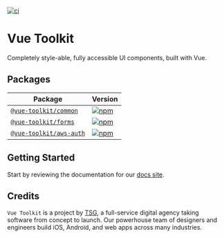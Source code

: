 [![ci](https://github.com/thesmythgroup/vue-toolkit/workflows/ci/badge.svg)](https://github.com/thesmythgroup/vue-toolkit/actions)

# Vue Toolkit

Completely style-able, fully accessible UI components, built with Vue.

## Packages

| Package                                       | Version                                                                                                           |
| --------------------------------------------- | ----------------------------------------------------------------------------------------------------------------- |
| [`@vue-toolkit/common`](/packages/common)     | [![npm](https://img.shields.io/npm/v/@vue-toolkit/common)](https://www.npmjs.com/package/@vue-toolkit/common)     |
| [`@vue-toolkit/forms`](/packages/forms)       | [![npm](https://img.shields.io/npm/v/@vue-toolkit/forms)](https://www.npmjs.com/package/@vue-toolkit/forms)       |
| [`@vue-toolkit/aws-auth`](/packages/aws-auth) | [![npm](https://img.shields.io/npm/v/@vue-toolkit/aws-auth)](https://www.npmjs.com/package/@vue-toolkit/aws-auth) |

## Getting Started

Start by reviewing the documentation for our [docs site](docs/README.md).

## Credits

`Vue Toolkit` is a project by [TSG](https://thesmythgroup.com/), a full-service digital agency taking software from concept to launch.
Our powerhouse team of designers and engineers build iOS, Android, and web apps across many industries.
